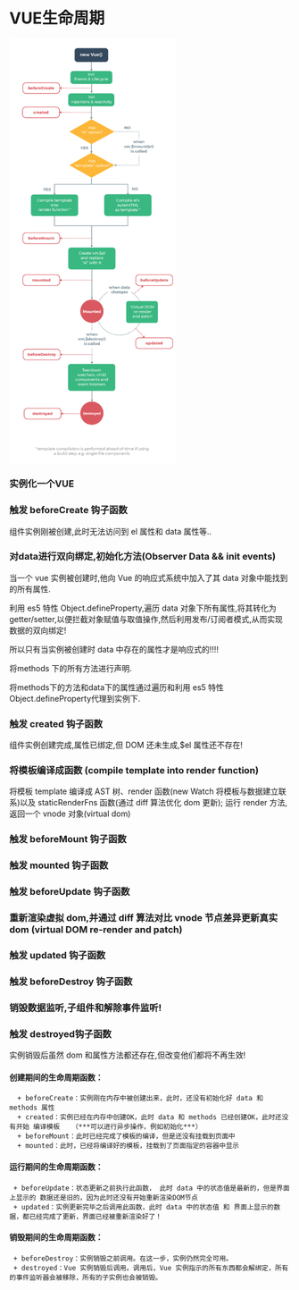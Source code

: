 # VUE生命周期

<img src="./img/lifecycle.png" width = "300"  alt="生命周期" align=center />


### 实例化一个VUE

### 触发 beforeCreate 钩子函数
组件实例刚被创建,此时无法访问到 el 属性和 data 属性等..

### 对data进行双向绑定,初始化方法(Observer Data && init events)
当一个 vue 实例被创建时,他向 Vue 的响应式系统中加入了其 data 对象中能找到的所有属性.

利用 es5 特性 Object.defineProperty,遍历 data 对象下所有属性,将其转化为 getter/setter,以便拦截对象赋值与取值操作,然后利用发布/订阅者模式,从而实现数据的双向绑定!

所以只有当实例被创建时 data 中存在的属性才是响应式的!!!!

将methods 下的所有方法进行声明.

将methods下的方法和data下的属性通过遍历和利用 es5 特性 Object.defineProperty代理到实例下.

### 触发 created 钩子函数
组件实例创建完成,属性已绑定,但 DOM 还未生成,$el 属性还不存在!

### 将模板编译成函数 (compile template into render function)
将模板 template 编译成 AST 树、render 函数(new Watch 将模板与数据建立联系)以及 staticRenderFns 函数(通过 diff 算法优化 dom 更新);
运行 render 方法,返回一个 vnode 对象(virtual dom)

### 触发 beforeMount 钩子函数
### 触发 mounted 钩子函数
### 触发 beforeUpdate 钩子函数
### 重新渲染虚拟 dom,并通过 diff 算法对比 vnode 节点差异更新真实 dom (virtual DOM re-render and patch)
### 触发 updated 钩子函数
### 触发 beforeDestroy 钩子函数
### 销毁数据监听,子组件和解除事件监听!
### 触发 destroyed钩子函数
实例销毁后虽然 dom 和属性方法都还存在,但改变他们都将不再生效!




#### 创建期间的生命周期函数：
	  + beforeCreate：实例刚在内存中被创建出来，此时，还没有初始化好 data 和 methods 属性
      + created：实例已经在内存中创建OK，此时 data 和 methods 已经创建OK，此时还没有开始 编译模板   （***可以进行异步操作，例如初始化***）
      + beforeMount：此时已经完成了模板的编译，但是还没有挂载到页面中
      + mounted：此时，已经将编译好的模板，挂载到了页面指定的容器中显示
#### 运行期间的生命周期函数：
     + beforeUpdate：状态更新之前执行此函数， 此时 data 中的状态值是最新的，但是界面上显示的 数据还是旧的，因为此时还没有开始重新渲染DOM节点
     + updated：实例更新完毕之后调用此函数，此时 data 中的状态值 和 界面上显示的数据，都已经完成了更新，界面已经被重新渲染好了！
#### 销毁期间的生命周期函数：
     + beforeDestroy：实例销毁之前调用。在这一步，实例仍然完全可用。
     + destroyed：Vue 实例销毁后调用。调用后，Vue 实例指示的所有东西都会解绑定，所有的事件监听器会被移除，所有的子实例也会被销毁。 